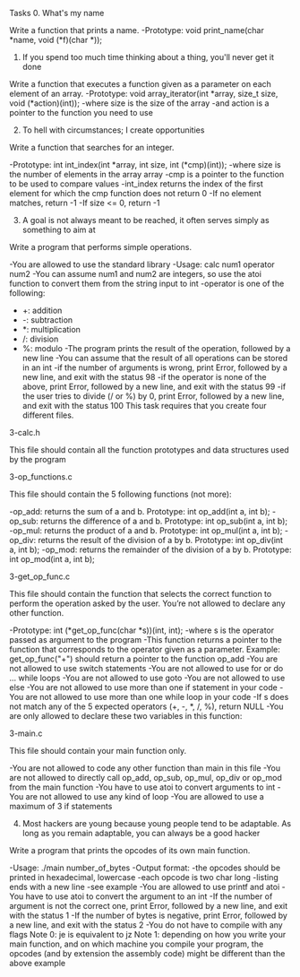 Tasks
0. What's my name

Write a function that prints a name.
-Prototype: void print_name(char *name, void (*f)(char *));

1. If you spend too much time thinking about a thing, you'll never get it done

Write a function that executes a function given as a parameter on each element of an array.
-Prototype: void array_iterator(int *array, size_t size, void (*action)(int));
-where size is the size of the array
-and action is a pointer to the function you need to use

2. To hell with circumstances; I create opportunities

Write a function that searches for an integer.

-Prototype: int int_index(int *array, int size, int (*cmp)(int));
-where size is the number of elements in the array array
-cmp is a pointer to the function to be used to compare values
-int_index returns the index of the first element for which the cmp function does not return 0
-If no element matches, return -1
-If size <= 0, return -1

3. A goal is not always meant to be reached, it often serves simply as something to aim at

Write a program that performs simple operations.

-You are allowed to use the standard library
-Usage: calc num1 operator num2
-You can assume num1 and num2 are integers, so use the atoi function to convert them from the string input to int
-operator is one of the following:
- +: addition
- -: subtraction
- *: multiplication
- /: division
- %: modulo
-The program prints the result of the operation, followed by a new line
-You can assume that the result of all operations can be stored in an int
-if the number of arguments is wrong, print Error, followed by a new line, and exit with the status 98
-if the operator is none of the above, print Error, followed by a new line, and exit with the status 99
-if the user tries to divide (/ or %) by 0, print Error, followed by a new line, and exit with the status 100
This task requires that you create four different files.

3-calc.h

This file should contain all the function prototypes and data structures used by the program

3-op_functions.c

This file should contain the 5 following functions (not more):

-op_add: returns the sum of a and b. Prototype: int op_add(int a, int b);
-op_sub: returns the difference of a and b. Prototype: int op_sub(int a, int b);
-op_mul: returns the product of a and b. Prototype: int op_mul(int a, int b);
-op_div: returns the result of the division of a by b. Prototype: int op_div(int a, int b);
-op_mod: returns the remainder of the division of a by b. Prototype: int op_mod(int a, int b);

3-get_op_func.c

This file should contain the function that selects the correct function to perform the operation asked by the user. You’re not allowed to declare any other function.

-Prototype: int (*get_op_func(char *s))(int, int);
-where s is the operator passed as argument to the program
-This function returns a pointer to the function that corresponds to the operator given as a parameter. Example: get_op_func("+") should return a pointer to the function op_add
-You are not allowed to use switch statements
-You are not allowed to use for or do ... while loops
-You are not allowed to use goto
-You are not allowed to use else
-You are not allowed to use more than one if statement in your code
-You are not allowed to use more than one while loop in your code
-If s does not match any of the 5 expected operators (+, -, *, /, %), return NULL
-You are only allowed to declare these two variables in this function:

3-main.c

This file should contain your main function only.

-You are not allowed to code any other function than main in this file
-You are not allowed to directly call op_add, op_sub, op_mul, op_div or op_mod from the main function
-You have to use atoi to convert arguments to int
-You are not allowed to use any kind of loop
-You are allowed to use a maximum of 3 if statements

4. Most hackers are young because young people tend to be adaptable. As long as you remain adaptable, you can always be a good hacker

Write a program that prints the opcodes of its own main function.

-Usage: ./main number_of_bytes
-Output format:
-the opcodes should be printed in hexadecimal, lowercase
-each opcode is two char long
-listing ends with a new line
-see example
-You are allowed to use printf and atoi
-You have to use atoi to convert the argument to an int
-If the number of argument is not the correct one, print Error, followed by a new line, and exit with the status 1
-If the number of bytes is negative, print Error, followed by a new line, and exit with the status 2
-You do not have to compile with any flags
Note 0: je is equivalent to jz
Note 1: depending on how you write your main function, and on which machine you compile your program, the opcodes (and by extension the assembly code) might be different than the above example
